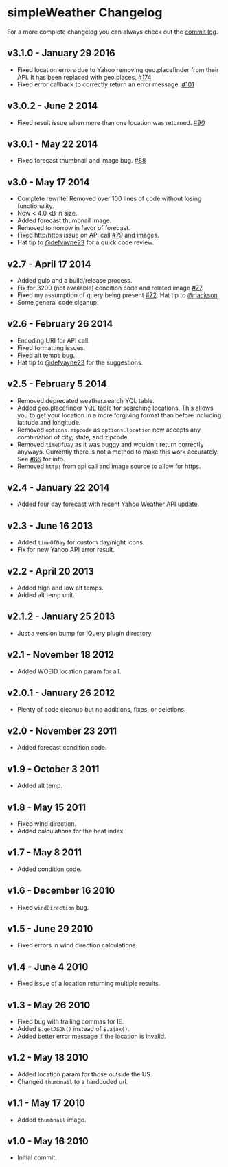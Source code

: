 # simpleWeather Changelog

For a more complete changelog you can always check out the [commit log](https://github.com/monkeecreate/jquery.simpleWeather/commits/master).

## v3.1.0 - January 29 2016

* Fixed location errors due to Yahoo removing geo.placefinder from their API. It has been replaced with geo.places. [#174](https://github.com/monkeecreate/jquery.simpleWeather/issues/174)
* Fixed error callback to correctly return an error message. [#101](https://github.com/monkeecreate/jquery.simpleWeather/issues/101)

## v3.0.2 - June 2 2014

* Fixed result issue when more than one location was returned. [#90](https://github.com/monkeecreate/jquery.simpleWeather/issues/90)

## v3.0.1 - May 22 2014

* Fixed forecast thumbnail and image bug. [#88](https://github.com/monkeecreate/jquery.simpleWeather/issues/88)

## v3.0 - May 17 2014

* Complete rewrite! Removed over 100 lines of code without losing functionality.
* Now < 4.0 kB in size.
* Added forecast thumbnail image.
* Removed tomorrow in favor of forecast.
* Fixed http/https issue on API call [#79](https://github.com/monkeecreate/jquery.simpleWeather/pull/79) and images.
* Hat tip to [@defvayne23](https://github.com/defvayne23) for a quick code review.

## v2.7 - April 17 2014

* Added gulp and a build/release process.
* Fix for 3200 (not available) condition code and related image [#77](https://github.com/monkeecreate/jquery.simpleWeather/issues/77).
* Fixed my assumption of query being present [#72](https://github.com/monkeecreate/jquery.simpleWeather/issues/72). Hat tip to [@rjackson](https://github.com/rjackson).
* Some general code cleanup.

## v2.6 - February 26 2014

* Encoding URI for API call.
* Fixed formatting issues.
* Fixed alt temps bug.
* Hat tip to [@defvayne23](https://github.com/defvayne23) for the suggestions.

## v2.5 - February 5 2014

* Removed deprecated weather.search YQL table.
* Added geo.placefinder YQL table for searching locations. This allows you to get your location in a more forgiving format than before including latitude and longitude.
* Removed `options.zipcode` as `options.location` now accepts any combination of city, state, and zipcode.
* Removed `timeOfDay` as it was buggy and wouldn't return correctly anyways. Currently there is not a method to make this work accurately. See [#66](https://github.com/monkeecreate/jquery.simpleWeather/issues/66) for info.
* Removed `http:` from api call and image source to allow for https.

## v2.4 - January 22 2014

* Added four day forecast with recent Yahoo Weather API update.

## v2.3 - June 16 2013

* Added `timeOfDay` for custom day/night icons.
* Fix for new Yahoo API error result.

## v2.2 - April 20 2013

* Added high and low alt temps.
* Added alt temp unit.

## v2.1.2 - January 25 2013

* Just a version bump for jQuery plugin directory.

## v2.1 - November 18 2012

* Added WOEID location param for all.

## v2.0.1 - January 26 2012

* Plenty of code cleanup but no additions, fixes, or deletions.

## v2.0 - November 23 2011

* Added forecast condition code.

## v1.9 - October 3 2011

* Added alt temp.

## v1.8 - May 15 2011

* Fixed wind direction.
* Added calculations for the heat index.

## v1.7 - May 8 2011

* Added condition code.

## v1.6 - December 16 2010

* Fixed `windDirection` bug.

## v1.5 - June 29 2010

* Fixed errors in wind direction calculations.

## v1.4 - June 4 2010

* Fixed issue of a location returning multiple results.

## v1.3 - May 26 2010

* Fixed bug with trailing commas for IE.
* Added `$.getJSON()` instead of `$.ajax()`.
* Added better error message if the location is invalid.

## v1.2 - May 18 2010

* Added location param for those outside the US.
* Changed `thumbnail` to a hardcoded url.

## v1.1 - May 17 2010

* Added `thumbnail` image.

## v1.0 - May 16 2010

* Initial commit.
